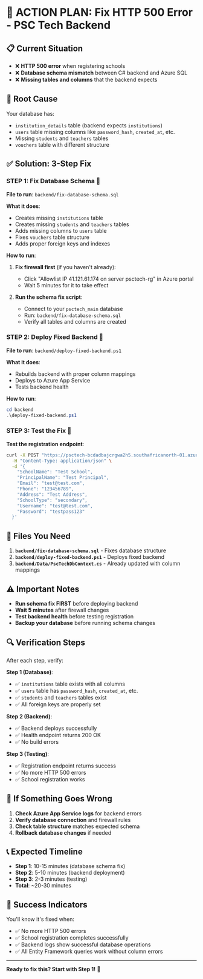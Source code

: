 # 🚨 ACTION PLAN: Fix HTTP 500 Error - PSC Tech Backend

## 📋 **Current Situation**
- ❌ **HTTP 500 error** when registering schools
- ❌ **Database schema mismatch** between C# backend and Azure SQL
- ❌ **Missing tables and columns** that the backend expects

## 🎯 **Root Cause**
Your database has:
- `institution_details` table (backend expects `institutions`)
- `users` table missing columns like `password_hash`, `created_at`, etc.
- Missing `students` and `teachers` tables
- `vouchers` table with different structure

## ✅ **Solution: 3-Step Fix**

### **STEP 1: Fix Database Schema** 🔧
**File to run**: `backend/fix-database-schema.sql`

**What it does**:
- Creates missing `institutions` table
- Creates missing `students` and `teachers` tables  
- Adds missing columns to `users` table
- Fixes `vouchers` table structure
- Adds proper foreign keys and indexes

**How to run**:
1. **Fix firewall first** (if you haven't already):
   - Click "Allowlist IP 41.121.61.174 on server psctech-rg" in Azure portal
   - Wait 5 minutes for it to take effect

2. **Run the schema fix script**:
   - Connect to your `psctech_main` database
   - Run: `backend/fix-database-schema.sql`
   - Verify all tables and columns are created

### **STEP 2: Deploy Fixed Backend** 🚀
**File to run**: `backend/deploy-fixed-backend.ps1`

**What it does**:
- Rebuilds backend with proper column mappings
- Deploys to Azure App Service
- Tests backend health

**How to run**:
```powershell
cd backend
.\deploy-fixed-backend.ps1
```

### **STEP 3: Test the Fix** 🧪
**Test the registration endpoint**:
```bash
curl -X POST "https://psctech-bcdadbajcrgwa2h5.southafricanorth-01.azurewebsites.net/api/institution/register" \
  -H "Content-Type: application/json" \
  -d '{
    "SchoolName": "Test School",
    "PrincipalName": "Test Principal", 
    "Email": "test@test.com",
    "Phone": "123456789",
    "Address": "Test Address",
    "SchoolType": "secondary",
    "Username": "test@test.com",
    "Password": "testpass123"
  }'
```

## 📁 **Files You Need**

1. **`backend/fix-database-schema.sql`** - Fixes database structure
2. **`backend/deploy-fixed-backend.ps1`** - Deploys fixed backend
3. **`backend/Data/PscTechDbContext.cs`** - Already updated with column mappings

## ⚠️ **Important Notes**

- **Run schema fix FIRST** before deploying backend
- **Wait 5 minutes** after firewall changes
- **Test backend health** before testing registration
- **Backup your database** before running schema changes

## 🔍 **Verification Steps**

After each step, verify:

**Step 1 (Database)**:
- ✅ `institutions` table exists with all columns
- ✅ `users` table has `password_hash`, `created_at`, etc.
- ✅ `students` and `teachers` tables exist
- ✅ All foreign keys are properly set

**Step 2 (Backend)**:
- ✅ Backend deploys successfully
- ✅ Health endpoint returns 200 OK
- ✅ No build errors

**Step 3 (Testing)**:
- ✅ Registration endpoint returns success
- ✅ No more HTTP 500 errors
- ✅ School registration works

## 🚨 **If Something Goes Wrong**

1. **Check Azure App Service logs** for backend errors
2. **Verify database connection** and firewall rules
3. **Check table structure** matches expected schema
4. **Rollback database changes** if needed

## 📞 **Expected Timeline**

- **Step 1**: 10-15 minutes (database schema fix)
- **Step 2**: 5-10 minutes (backend deployment)
- **Step 3**: 2-3 minutes (testing)
- **Total**: ~20-30 minutes

## 🎉 **Success Indicators**

You'll know it's fixed when:
- ✅ No more HTTP 500 errors
- ✅ School registration completes successfully
- ✅ Backend logs show successful database operations
- ✅ All Entity Framework queries work without column errors

---

**Ready to fix this? Start with Step 1!** 🚀
